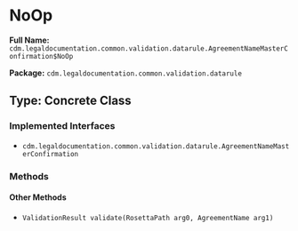 # NoOp

**Full Name:** `cdm.legaldocumentation.common.validation.datarule.AgreementNameMasterConfirmation$NoOp`

**Package:** `cdm.legaldocumentation.common.validation.datarule`

## Type: Concrete Class

### Implemented Interfaces

- `cdm.legaldocumentation.common.validation.datarule.AgreementNameMasterConfirmation`

### Methods

#### Other Methods

- `ValidationResult validate(RosettaPath arg0, AgreementName arg1)`

